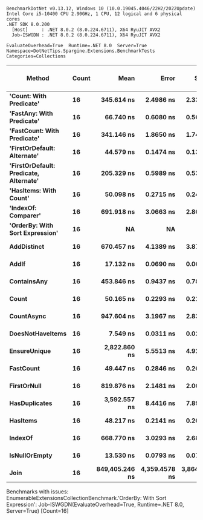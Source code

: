```

BenchmarkDotNet v0.13.12, Windows 10 (10.0.19045.4046/22H2/2022Update)
Intel Core i5-10400 CPU 2.90GHz, 1 CPU, 12 logical and 6 physical cores
.NET SDK 8.0.200
  [Host]     : .NET 8.0.2 (8.0.224.6711), X64 RyuJIT AVX2
  Job-ISWGDN : .NET 8.0.2 (8.0.224.6711), X64 RyuJIT AVX2

EvaluateOverhead=True  Runtime=.NET 8.0  Server=True  
Namespace=DotNetTips.Spargine.Extensions.BenchmarkTests  Categories=Collections  

```
| Method                                 | Count | Mean           | Error         | StdDev        | StdErr        | Min            | Q1             | Median         | Q3             | Max            | Op/s          | CI99.9% Margin | Iterations | Kurtosis | MValue | Skewness | Rank | LogicalGroup | Baseline | Gen0    | Code Size | Exceptions | Completed Work Items | Lock Contentions | Allocated |
|--------------------------------------- |------ |---------------:|--------------:|--------------:|--------------:|---------------:|---------------:|---------------:|---------------:|---------------:|--------------:|---------------:|-----------:|---------:|-------:|---------:|-----:|------------- |--------- |--------:|----------:|-----------:|---------------------:|-----------------:|----------:|
| **&#39;Count: With Predicate&#39;**                | **16**    |     **345.614 ns** |     **2.4986 ns** |     **2.3372 ns** |     **0.6035 ns** |     **341.030 ns** |     **344.357 ns** |     **345.275 ns** |     **347.086 ns** |     **350.697 ns** |   **2,893,404.1** |      **2.4986 ns** |      **15.00** |    **2.765** |  **2.000** |   **0.1691** |    **9** | *****            | **No**       |       **-** |   **1,244 B** |          **-** |                    **-** |                **-** |      **40 B** |
| **&#39;FastAny: With Predicate&#39;**              | **16**    |      **66.740 ns** |     **0.6080 ns** |     **0.5687 ns** |     **0.1468 ns** |      **66.197 ns** |      **66.357 ns** |      **66.484 ns** |      **67.067 ns** |      **67.865 ns** |  **14,983,581.8** |      **0.6080 ns** |      **15.00** |    **1.970** |  **2.000** |   **0.8618** |    **7** | *****            | **No**       |  **0.0004** |   **2,307 B** |          **-** |                    **-** |                **-** |      **40 B** |
| **&#39;FastCount: With Predicate&#39;**            | **16**    |     **341.146 ns** |     **1.8650 ns** |     **1.7445 ns** |     **0.4504 ns** |     **336.987 ns** |     **341.216 ns** |     **341.540 ns** |     **342.041 ns** |     **343.140 ns** |   **2,931,299.5** |      **1.8650 ns** |      **15.00** |    **3.301** |  **2.000** |  **-1.1822** |    **9** | *****            | **No**       |       **-** |   **2,362 B** |          **-** |                    **-** |                **-** |      **40 B** |
| **&#39;FirstOrDefault: Alternate&#39;**            | **16**    |      **44.579 ns** |     **0.1474 ns** |     **0.1378 ns** |     **0.0356 ns** |      **44.395 ns** |      **44.448 ns** |      **44.585 ns** |      **44.673 ns** |      **44.833 ns** |  **22,431,966.4** |      **0.1474 ns** |      **15.00** |    **1.640** |  **2.000** |   **0.2400** |    **4** | *****            | **No**       |  **0.0010** |   **2,177 B** |          **-** |                    **-** |                **-** |      **96 B** |
| **&#39;FirstOrDefault: Predicate, Alternate&#39;** | **16**    |     **205.329 ns** |     **0.5989 ns** |     **0.5309 ns** |     **0.1419 ns** |     **204.204 ns** |     **205.098 ns** |     **205.456 ns** |     **205.623 ns** |     **206.096 ns** |   **4,870,232.9** |      **0.5989 ns** |      **14.00** |    **2.391** |  **2.000** |  **-0.5305** |    **8** | *****            | **No**       |  **0.0017** |   **2,793 B** |          **-** |                    **-** |                **-** |     **160 B** |
| **&#39;HasItems: With Count&#39;**                 | **16**    |      **50.098 ns** |     **0.2715 ns** |     **0.2406 ns** |     **0.0643 ns** |      **49.738 ns** |      **49.888 ns** |      **50.053 ns** |      **50.249 ns** |      **50.572 ns** |  **19,961,051.5** |      **0.2715 ns** |      **14.00** |    **1.921** |  **2.000** |   **0.3103** |    **6** | *****            | **No**       |  **0.0004** |     **452 B** |          **-** |                    **-** |                **-** |      **40 B** |
| **&#39;IndexOf: Comparer&#39;**                    | **16**    |     **691.918 ns** |     **3.0663 ns** |     **2.8682 ns** |     **0.7406 ns** |     **686.691 ns** |     **689.816 ns** |     **692.265 ns** |     **693.598 ns** |     **696.712 ns** |   **1,445,258.3** |      **3.0663 ns** |      **15.00** |    **1.911** |  **2.000** |   **0.0985** |   **12** | *****            | **No**       |  **0.0048** |   **2,963 B** |          **-** |                    **-** |                **-** |     **504 B** |
| **&#39;OrderBy: With Sort Expression&#39;**        | **16**    |             **NA** |            **NA** |            **NA** |            **NA** |             **NA** |             **NA** |             **NA** |             **NA** |             **NA** |            **NA** |             **NA** |         **NA** |       **NA** |     **NA** |       **NA** |    **?** | *****            | **No**       |      **NA** |        **NA** |         **NA** |                   **NA** |               **NA** |        **NA** |
| **AddDistinct**                            | **16**    |     **670.457 ns** |     **4.1389 ns** |     **3.8716 ns** |     **0.9996 ns** |     **665.084 ns** |     **666.666 ns** |     **670.661 ns** |     **672.987 ns** |     **676.920 ns** |   **1,491,520.9** |      **4.1389 ns** |      **15.00** |    **1.650** |  **2.000** |   **0.1445** |   **11** | *****            | **No**       |  **0.0067** |   **1,179 B** |          **-** |                    **-** |                **-** |     **656 B** |
| **AddIf**                                  | **16**    |      **17.132 ns** |     **0.0690 ns** |     **0.0645 ns** |     **0.0167 ns** |      **17.020 ns** |      **17.099 ns** |      **17.131 ns** |      **17.178 ns** |      **17.242 ns** |  **58,368,598.3** |      **0.0690 ns** |      **15.00** |    **1.876** |  **2.000** |   **0.0928** |    **3** | *****            | **No**       |  **0.0007** |   **1,101 B** |          **-** |                    **-** |                **-** |      **64 B** |
| **ContainsAny**                            | **16**    |     **453.846 ns** |     **0.9437 ns** |     **0.7880 ns** |     **0.2186 ns** |     **451.842 ns** |     **453.513 ns** |     **454.101 ns** |     **454.399 ns** |     **454.664 ns** |   **2,203,388.7** |      **0.9437 ns** |      **13.00** |    **3.561** |  **2.000** |  **-1.1498** |   **10** | *****            | **No**       |  **0.0076** |   **3,690 B** |          **-** |                    **-** |                **-** |     **720 B** |
| **Count**                                  | **16**    |      **50.165 ns** |     **0.2293 ns** |     **0.2145 ns** |     **0.0554 ns** |      **49.802 ns** |      **50.058 ns** |      **50.201 ns** |      **50.308 ns** |      **50.513 ns** |  **19,934,124.3** |      **0.2293 ns** |      **15.00** |    **1.930** |  **2.000** |  **-0.3556** |    **6** | *****            | **No**       |  **0.0004** |     **427 B** |          **-** |                    **-** |                **-** |      **40 B** |
| **CountAsync**                             | **16**    |     **947.604 ns** |     **3.1967 ns** |     **2.8338 ns** |     **0.7574 ns** |     **942.861 ns** |     **946.040 ns** |     **947.035 ns** |     **949.408 ns** |     **952.684 ns** |   **1,055,293.1** |      **3.1967 ns** |      **14.00** |    **1.974** |  **2.000** |   **0.1341** |   **14** | *****            | **No**       |  **0.0038** |     **505 B** |          **-** |               **1.0299** |           **0.0000** |     **408 B** |
| **DoesNotHaveItems**                       | **16**    |       **7.549 ns** |     **0.0311 ns** |     **0.0291 ns** |     **0.0075 ns** |       **7.518 ns** |       **7.522 ns** |       **7.542 ns** |       **7.566 ns** |       **7.613 ns** | **132,471,841.0** |      **0.0311 ns** |      **15.00** |    **2.181** |  **2.000** |   **0.5951** |    **1** | *****            | **No**       |  **0.0003** |     **359 B** |          **-** |                    **-** |                **-** |      **32 B** |
| **EnsureUnique**                           | **16**    |   **2,822.860 ns** |     **5.5513 ns** |     **4.9211 ns** |     **1.3152 ns** |   **2,817.203 ns** |   **2,819.312 ns** |   **2,821.373 ns** |   **2,824.602 ns** |   **2,833.370 ns** |     **354,250.6** |      **5.5513 ns** |      **14.00** |    **2.439** |  **2.000** |   **0.8423** |   **15** | *****            | **No**       |  **0.0114** |   **3,144 B** |          **-** |                    **-** |                **-** |    **1112 B** |
| **FastCount**                              | **16**    |      **49.447 ns** |     **0.2846 ns** |     **0.2662 ns** |     **0.0687 ns** |      **49.082 ns** |      **49.238 ns** |      **49.427 ns** |      **49.639 ns** |      **49.886 ns** |  **20,223,840.4** |      **0.2846 ns** |      **15.00** |    **1.654** |  **2.000** |   **0.1482** |    **6** | *****            | **No**       |  **0.0004** |   **1,241 B** |          **-** |                    **-** |                **-** |      **40 B** |
| **FirstOrNull**                            | **16**    |     **819.876 ns** |     **2.1481 ns** |     **2.0093 ns** |     **0.5188 ns** |     **816.168 ns** |     **818.590 ns** |     **819.621 ns** |     **821.064 ns** |     **823.899 ns** |   **1,219,697.0** |      **2.1481 ns** |      **15.00** |    **2.265** |  **2.000** |   **0.1266** |   **13** | *****            | **No**       |  **0.0124** |   **1,871 B** |          **-** |                    **-** |                **-** |    **1152 B** |
| **HasDuplicates**                          | **16**    |   **3,592.557 ns** |     **8.4416 ns** |     **7.8963 ns** |     **2.0388 ns** |   **3,571.365 ns** |   **3,591.121 ns** |   **3,594.541 ns** |   **3,598.455 ns** |   **3,600.026 ns** |     **278,353.3** |      **8.4416 ns** |      **15.00** |    **3.989** |  **2.000** |  **-1.3226** |   **16** | *****            | **No**       |  **0.0076** |     **976 B** |          **-** |                    **-** |                **-** |    **1032 B** |
| **HasItems**                               | **16**    |      **48.217 ns** |     **0.2141 ns** |     **0.2003 ns** |     **0.0517 ns** |      **47.890 ns** |      **48.103 ns** |      **48.184 ns** |      **48.365 ns** |      **48.586 ns** |  **20,739,748.5** |      **0.2141 ns** |      **15.00** |    **1.847** |  **2.000** |   **0.0769** |    **5** | *****            | **No**       |  **0.0004** |     **444 B** |          **-** |                    **-** |                **-** |      **40 B** |
| **IndexOf**                                | **16**    |     **668.770 ns** |     **3.0293 ns** |     **2.6854 ns** |     **0.7177 ns** |     **665.374 ns** |     **666.464 ns** |     **668.081 ns** |     **671.085 ns** |     **673.477 ns** |   **1,495,282.9** |      **3.0293 ns** |      **14.00** |    **1.528** |  **2.000** |   **0.3907** |   **11** | *****            | **No**       |  **0.0048** |   **4,060 B** |          **-** |                    **-** |                **-** |     **480 B** |
| **IsNullOrEmpty**                          | **16**    |      **13.530 ns** |     **0.0793 ns** |     **0.0742 ns** |     **0.0192 ns** |      **13.417 ns** |      **13.470 ns** |      **13.522 ns** |      **13.587 ns** |      **13.650 ns** |  **73,908,694.5** |      **0.0793 ns** |      **15.00** |    **1.568** |  **2.000** |  **-0.0062** |    **2** | *****            | **No**       |  **0.0003** |     **292 B** |          **-** |                    **-** |                **-** |      **32 B** |
| **Join**                                   | **16**    | **849,405.246 ns** | **4,359.4578 ns** | **3,864.5458 ns** | **1,032.8433 ns** | **842,198.047 ns** | **847,888.672 ns** | **849,408.008 ns** | **851,926.465 ns** | **856,238.281 ns** |       **1,177.3** |  **4,359.4578 ns** |      **14.00** |    **2.187** |  **2.000** |  **-0.2289** |   **17** | *****            | **No**       | **11.7188** |     **779 B** |          **-** |                    **-** |                **-** | **1339602 B** |

Benchmarks with issues:
  EnumerableExtensionsCollectionBenchmark.'OrderBy: With Sort Expression': Job-ISWGDN(EvaluateOverhead=True, Runtime=.NET 8.0, Server=True) [Count=16]
